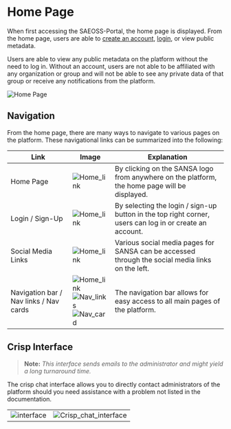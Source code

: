 # Home Page

When first accessing the SAEOSS-Portal, the home page is displayed. From the home page, users are able to [create an account](../guide/registering.md), [login](../guide/logging-in.md), or view public metadata.

Users are able to view any public metadata on the platform without the need to log in. Without an account, users are not able to be affiliated with any organization or group and will not be able to see any private data of that group or receive any notifications from the platform.

![Home Page](./img/Home.png)

## Navigation

From the home page, there are many ways to navigate to various pages on the platform. These navigational links can be summarized into the following:

| Link | Image | Explanation |
| -- | -- | -- |
| Home Page | ![Home_link](./img/Home_link.png) | By clicking on the SANSA logo from anywhere on the platform, the home page will be displayed. |
| Login / Sign-Up | ![Home_link](./img/login-signup.png) | By selecting the login / sign-up button in the top right corner, users can log in or create an account. |
| Social Media Links | ![Home_link](./img/social_media.png) | Various social media pages for SANSA can be accessed through the social media links on the left. |
| Navigation bar / Nav links / Nav cards | ![Home_link](./img/nav-pane.png) <br> ![Nav_links](./img/nav-links.png) <br> ![Nav_card](./img/nav-card.png)| The navigation bar allows for easy access to all main pages of the platform. |

## Crisp Interface

> **Note:** *This interface sends emails to the administrator and might yield a long turnaround time.*

The crisp chat interface allows you to directly contact administrators of the platform should you need assistance with a problem not listed in the documentation.

|   |   |
 --- | --- |
| ![interface](./img/crisp_chat_icon.png) | ![Crisp_chat_interface](./img/crisp_chat.png) |
